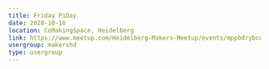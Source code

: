 ```yaml
---
title: Friday PiDay
date: 2020-10-16
location: CoMakingSpace, Heidelberg
link: https://www.meetup.com/Heidelberg-Makers-Meetup/events/mppbdrybcnbvb/
usergroup: makershd
type: usergroup
---
```

